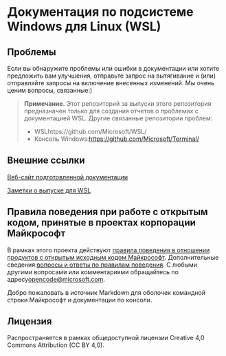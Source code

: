 # <a name="windows-subsystem-for-linux-wsl-documentation"></a>Документация по подсистеме Windows для Linux (WSL)

## <a name="issues"></a>Проблемы
Если вы обнаружите проблемы или ошибки в документации или хотите предложить вам улучшения, отправьте запрос на вытягивание и (или) отправляйте запросы на включение внесенных изменений. Мы очень ценим вопросы, связанные:)

> **Примечание.** Этот репозиторий за выпуски этого репозитория предназначен только для создания отчетов о проблемах с документацией WSL. Другие связанные репозитории проблем:
> * WSLhttps://github.com/Microsoft/WSL/
> * Консоль Windows:https://github.com/Microsoft/Terminal/

## <a name="external-links"></a>Внешние ссылки

[Веб-сайт подготовленной документации](https://docs.microsoft.com/windows/wsl/) 

[Заметки о выпуске для WSL](https://docs.microsoft.com/windows/wsl/release-notes)

## <a name="microsoft-open-source-code-of-conduct"></a>Правила поведения при работе с открытым кодом, принятые в проектах корпорации Майкрософт

В рамках этого проекта действуют [правила поведения в отношении продуктов с открытым исходным кодом Майкрософт](https://opensource.microsoft.com/codeofconduct/).
Дополнительные сведения:[вопросы и ответы по правилам поведения](https://opensource.microsoft.com/codeofconduct/faq/). С любыми другими вопросами или комментариями обращайтесь по адресу[opencode@microsoft.com](mailto:opencode@microsoft.com).

Добро пожаловать в источник Markdown для оболочек командной строки Майкрософт и документации по консоли.

## <a name="license"></a>Лицензия
Распространяется в рамках общедоступной лицензии Creative 4,0 Commons Attribution (CC BY 4,0).
